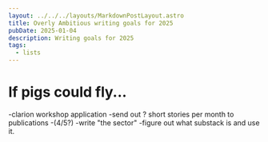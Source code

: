 ```yaml
---
layout: ../../../layouts/MarkdownPostLayout.astro
title: Overly Ambitious writing goals for 2025
pubDate: 2025-01-04
description: Writing goals for 2025
tags:
  - lists
---
```


# If pigs could fly...

-clarion workshop application
-send out ? short stories per month to publications -(4/5?)
-write "the sector"
-figure out what substack is and use it.



 


